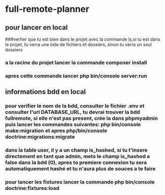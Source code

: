 # full-remote-planner
## pour lancer en local 
  ###verfier que tu est bien dans le projet avec la commande ls,si tu est dans le projet, tu verra une liste de fichiers et dossiers, sinon tu verra un seul dossiers
  ### a la racine du projet lancer la commande composer install 
  ### apres cette commande lancer php bin/console server:run 

## informations bdd en local 
  ### pour verifier le nom de la bdd, consulter le fichier .env et consulter l'url DATABASE_URL, tu devrai trouver la bdd fullremote, si elle n'est pas present, crée la dans phpmyadmin puis lancer les commandes suivantes: php bin/console make:migration et apres php/bin/console doctrine:migrations:migrate 

  ### dans la table user, il y a un champ is_hashed, si tu t'insere directement en tant que admin, mets le champ is_hashed a false dans la bdd (0), apres to premiere connexion tu sera automatiquement hashé et tu n'aura plus de souces a te faire

  ### pour lancer les fixtures lancer la commande php bin/console doctrine:fixtures:load 
